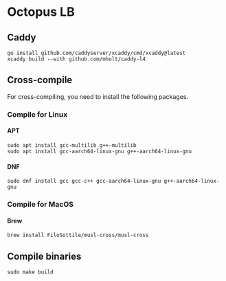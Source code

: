 # Octopus LB


## Caddy
```shell
go install github.com/caddyserver/xcaddy/cmd/xcaddy@latest
xcaddy build --with github.com/mholt/caddy-l4
```


## Cross-compile

For cross-compiling, you need to install the following packages.

### Compile for Linux
#### APT
```shell
sudo apt install gcc-multilib g++-multilib
sudo apt install gcc-aarch64-linux-gnu g++-aarch64-linux-gnu
```
#### DNF
```shell
sudo dnf install gcc gcc-c++ gcc-aarch64-linux-gnu g++-aarch64-linux-gnu
```

### Compile for MacOS
#### Brew
```shell
brew install FiloSottile/musl-cross/musl-cross
```

## Compile binaries
```shell
sudo make build
```
